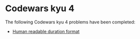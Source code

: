 # Codewars kyu 4

The following Codewars kyu 4 problems have been completed:

* [Human readable duration format](https://www.codewars.com/kata/52742f58faf5485cae000b9a)